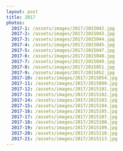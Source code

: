 ```yaml
---
layout: post
title: 2017
photos:
  2017-1: /assets/images/2017/2015042.jpg
  2017-2: /assets/images/2017/2015043.jpg
  2017-3: /assets/images/2017/2015044.jpg
  2017-4: /assets/images/2017/2015045.jpg
  2017-5: /assets/images/2017/2015047.jpg
  2017-6: /assets/images/2017/2015048.jpg
  2017-7: /assets/images/2017/2015049.jpg
  2017-8: /assets/images/2017/2015051.jpg
  2017-9: /assets/images/2017/2015052.jpg
  2017-10: /assets/images/2017/2015054.jpg
  2017-11: /assets/images/2017/2015099.jpg
  2017-12: /assets/images/2017/2015101.jpg
  2017-13: /assets/images/2017/2015102.jpg
  2017-14: /assets/images/2017/2015103.jpg
  2017-15: /assets/images/2017/2015104.jpg
  2017-16: /assets/images/2017/2015105.jpg
  2017-17: /assets/images/2017/2015107.jpg
  2017-18: /assets/images/2017/2015108.jpg
  2017-19: /assets/images/2017/2015109.jpg
  2017-20: /assets/images/2017/2015110.jpg
  2017-21: /assets/images/2017/2015113.jpg
---
```

